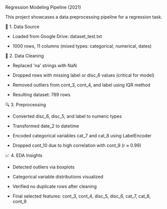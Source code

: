 Regression Modeling Pipeline (2021)

This project showcases a data preprocessing pipeline for a regression task. 

🧱 1. Data Source

* Loaded from Google Drive: dataset_test.txt

* 1000 rows, 11 columns (mixed types: categorical, numerical, dates)

🧹 2. Data Cleaning

* Replaced 'na' strings with NaN

* Dropped rows with missing label or disc_6 values (critical for model)

* Removed outliers from cont_3, cont_4, and label using IQR method

* Resulting dataset: 789 rows

🔍 3. Preprocessing

* Converted disc_6, disc_5, and label to numeric types

* Transformed date_2 to datetime

* Encoded categorical variables cat_7 and cat_8 using LabelEncoder

* Dropped cont_10 due to high correlation with cont_9 (r ≈ 0.99)

📈 4. EDA Insights

* Detected outliers via boxplots

* Categorical variable distributions visualized

* Verified no duplicate rows after cleaning

* Final selected features: cont_3, cont_4, disc_5, disc_6, cat_7, cat_8, cont_9
